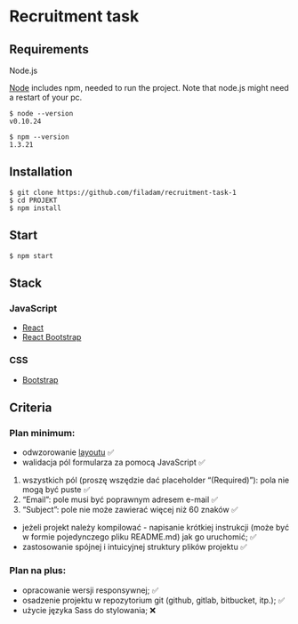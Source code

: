 # Recruitment task

## Requirements

Node.js

[Node](http://nodejs.org/) includes npm, needed to run the project. Note that node.js might need a restart of your pc.

    $ node --version
    v0.10.24

    $ npm --version
    1.3.21

## Installation

    $ git clone https://github.com/filadam/recruitment-task-1
    $ cd PROJEKT
    $ npm install
    
## Start

    $ npm start
    
## Stack

### JavaScript

- [React](http://facebook.github.io/react) 
- [React Bootstrap](https://react-bootstrap.github.io/)

### CSS

- [Bootstrap](https://getbootstrap.com/)

## Criteria

### Plan minimum:

- odwzorowanie [layoutu](https://imagebin.ca/v/4dxT2txVphCc) :white_check_mark:
- walidacja pól formularza za pomocą JavaScript :white_check_mark:
1)  wszystkich pól (proszę wszędzie dać placeholder “(Required)”): pola nie mogą być puste :white_check_mark:
2) “Email”: pole musi być poprawnym adresem e-mail :white_check_mark:
3) “Subject”: pole nie może zawierać więcej niż 60 znaków :white_check_mark:
- jeżeli projekt należy kompilować - napisanie krótkiej instrukcji (może być w formie pojedynczego pliku README.md) jak go uruchomić; :white_check_mark:
- zastosowanie spójnej i intuicyjnej struktury plików projektu :white_check_mark:

### Plan na plus:

- opracowanie wersji responsywnej; :white_check_mark:
- osadzenie projektu w repozytorium git (github, gitlab, bitbucket, itp.); :white_check_mark:
- użycie języka Sass do stylowania; :x:


